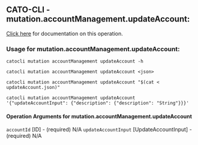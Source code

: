 
## CATO-CLI - mutation.accountManagement.updateAccount:
[Click here](https://api.catonetworks.com/documentation/#mutation-updateAccount) for documentation on this operation.

### Usage for mutation.accountManagement.updateAccount:

`catocli mutation accountManagement updateAccount -h`

`catocli mutation accountManagement updateAccount <json>`

`catocli mutation accountManagement updateAccount "$(cat < updateAccount.json)"`

`catocli mutation accountManagement updateAccount '{"updateAccountInput": {"description": {"description": "String"}}}'`

#### Operation Arguments for mutation.accountManagement.updateAccount ####
`accountId` [ID] - (required) N/A 
`updateAccountInput` [UpdateAccountInput] - (required) N/A 
